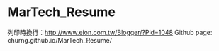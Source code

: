 # MarTech_Resume

列印時換行：<http://www.eion.com.tw/Blogger/?Pid=1048>
Github page: churng.github.io/MarTech_Resume/
